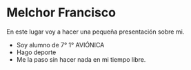 # Melchor Francisco
En este lugar voy a hacer una pequeña presentación sobre mi.

* Soy alumno de 7° 1° AVIÓNICA
* Hago deporte
* Me la paso sin hacer nada en mi tiempo libre.
